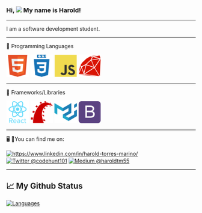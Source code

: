 <!--
**CodeHunt101/codehunt101** is a ✨ _special_ ✨ repository because its `README.md` (this file) appears on your GitHub profile.

Here are some ideas to get you started:

- 🔭 I’m currently working on ...
- 🌱 I’m currently learning ...
- 👯 I’m looking to collaborate on ...
- 🤔 I’m looking for help with ...
- 💬 Ask me about ...
- 📫 How to reach me: ...
- 😄 Pronouns: ...
- ⚡ Fun fact: ...
-->

### Hi, <img src="https://raw.githubusercontent.com/MartinHeinz/MartinHeinz/master/wave.gif" width="20px"> My name is Harold!

---

I am a software development student.

---

🧰 Programming Languages

<div style="display:inline;">
  <img src="https://github.com/devicons/devicon/blob/master/icons/html5/html5-original.svg" alt="HTML" width="60" height="60"/>
  <img src="https://github.com/devicons/devicon/blob/master/icons/css3/css3-plain-wordmark.svg" alt="CSS" width="60" height="60"/>
  <img src="https://github.com/devicons/devicon/blob/master/icons/javascript/javascript-original.svg" alt="JavaScript" width="60" height="60"/>
  <img src="https://github.com/devicons/devicon/blob/master/icons/ruby/ruby-plain.svg" alt="Ruby" width="60" height="60"/>
</div>

---

🧰 Frameworks/Libraries

<div style="display:inline;">
  <img src="https://github.com/devicons/devicon/blob/master/icons/react/react-original-wordmark.svg" alt="React" width="60" height="60"/>
  <img src="https://github.com/devicons/devicon/blob/master/icons/rails/rails-plain.svg" alt="Rails" width="60" height="60"/>
  <img src="https://github.com/devicons/devicon/blob/master/icons/materialui/materialui-original.svg" alt="Bootstrap" width="60" height="60"/>
  <img src="https://github.com/devicons/devicon/blob/master/icons/bootstrap/bootstrap-plain.svg" alt="Bootstrap" width="60" height="60"/>  
</div>

---

🖥 📱You can find me on:

<a href="https://www.linkedin.com/in/harold-torres-marino/" rel="nofollow"><img alt="https://www.linkedin.com/in/harold-torres-marino/" align="center" src="https://camo.githubusercontent.com/c8a9c5b414cd812ad6a97a46c29af67239ddaeae08c41724ff7d945fb4c047e5/68747470733a2f2f6564656e742e6769746875622e696f2f537570657254696e7949636f6e732f696d616765732f7376672f6c696e6b6564696e2e737667" width="50" height="50"></a> 
<a href="https://twitter.com/CodeHunt101" rel="nofollow"><img alt="Twitter @codehunt101" align="center" src="https://camo.githubusercontent.com/35b0b8bfbd8840f35607fb56ad0a139047fd5d6e09ceb060c5c6f0a5abd1044c/68747470733a2f2f6564656e742e6769746875622e696f2f537570657254696e7949636f6e732f696d616765732f7376672f747769747465722e737667" width="50" height="50"></a> 
<a href="https://haroldtm55.medium.com/" rel="nofollow"><img alt="Medium @haroldtm55" align="center" src="https://img.icons8.com/ios-filled/50/000000/medium-monogram--v1.png" width="50" height="50"></a>

---

## &#x1f4c8; My Github Status

[![Languages](https://github-readme-stats.vercel.app/api/top-langs/?username=codehunt101&exclude_repo=socceristic-project-phase-1,world-top-movies,mini-project-rails-app&hide=shell&theme=default)](https://github.com/anuraghazra/github-readme-stats)

<!-- [![codehunt101 Github Status](https://github-readme-stats.vercel.app/api?username=codehunt101&theme=default)](https://github.com/anuraghazra/github-readme-stats) -->
